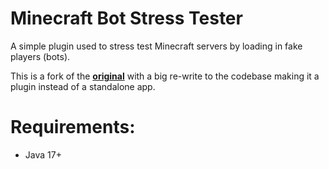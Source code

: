# Minecraft Bot Stress Tester
A simple plugin used to stress test Minecraft servers by loading in fake players (bots).

This is a fork of the [**original**](https://github.com/crpmax/mc-bots) with a big re-write to the codebase making it a plugin instead of a standalone app.

# Requirements:
- Java 17+
